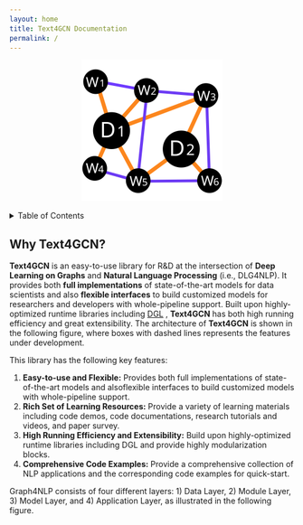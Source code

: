 ```yaml
---
layout: home
title: Text4GCN Documentation
permalink: /
---
```


<div align="center">
  <img width="250" src="assets/logo.svg">
</div>

<a name="readme-top"></a>


<!-- TABLE OF CONTENTS -->
<details>
  <summary>Table of Contents</summary>
  <ol>
    <li>
      <a href="#about-the-project">About The Project</a>
    </li>
    <li>
      <a href="#clean-code">Clean Code</a>
      <ul>
        <li><a href="#none">Naming Things</a></li>
        <li><a href="#none">Functions</a></li>
        <li><a href="#none">Objects and Data Structures</a></li>
        <li><a href="#none">Classes</a></li>
        <li><a href="#none">SOLID Principles</a></li>
        <li><a href="#none">Testing</a></li>
      </ul>
    </li>
    <li>
      <a href="#none">Code Quality Measurement</a>
      <ul>
        <li><a href="#none">1. Code complexity</a></li>
        <li><a href="#none">2. Code coverage</a></li>
        <li><a href="#none">3. Bug density</a></li>
        <li><a href="#none">4. Duplicated code</a></li>
        <li><a href="#none">5. Code maintainability</a></li>
        <li><a href="#none">6. Coding standards</a></li>
        <li><a href="#none">7. Security vulnerabilities</a></li>
      </ul>
    </li>
    <li><a href="#contributing">Contributing</a></li>
    <li><a href="#license">License</a></li>
    <li><a href="#contact">Contact</a></li>
    <li><a href="#acknowledgments">Acknowledgments</a></li>
  </ol>
</details>


## Why Text4GCN?

**Text4GCN** is an easy-to-use library for R&D at the intersection of **Deep Learning on Graphs** and **Natural Language Processing** (i.e., DLG4NLP). It provides both **full implementations** of state-of-the-art models for data scientists and also **flexible interfaces** to build customized models for researchers and developers with whole-pipeline support. Built upon highly-optimized runtime libraries including [DGL](https://github.com/dmlc/dgl) , **Text4GCN** has both high running efficiency and great extensibility. The architecture of **Text4GCN** is shown in the following figure, where boxes with dashed lines represents the features under development.

This library has the following key features:

1. **Easy-to-use and Flexible:** Provides both full implementations of state-of-the-art models and alsoflexible interfaces to build customized models with whole-pipeline support.
2. **Rich Set of Learning Resources:** Provide a variety of learning materials including code demos, code documentations, research tutorials and videos, and paper survey.
3. **High Running Efficiency and Extensibility:** Build upon highly-optimized runtime libraries including DGL and provide highly modularization blocks.
4. **Comprehensive Code Examples:** Provide a comprehensive collection of NLP applications and the corresponding code examples for quick-start.

Graph4NLP consists of four different layers: 1) Data Layer, 2) Module Layer, 3) Model Layer, and 4) Application Layer, as illustrated in the following figure.
